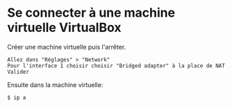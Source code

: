 # Se connecter à une machine virtuelle VirtualBox

Créer une machine virtuelle puis l'arrêter.

    Allez dans "Réglages" > "Network"
    Pour l'interface 1 choisir choisir "Bridged adapter" à la place de NAT
    Valider

Ensuite dans la machine virtuelle:
    
    $ ip a



